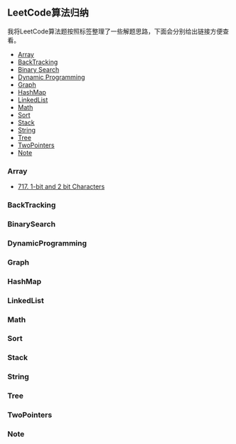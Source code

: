 ## LeetCode算法归纳

我将LeetCode算法题按照标签整理了一些解题思路，下面会分别给出链接方便查看。

* [Array](#Array)
* [BackTracking](#BackTracking)
* [Binary Search](#BinarySearch)
* [Dynamic Programming](#DynamicProgramming)
* [Graph](#Graph)
* [HashMap](#HashMap)
* [LinkedList](#LinkedList)
* [Math](#Math)
* [Sort](#Sort)
* [Stack](#Stack)
* [String](#String)
* [Tree](#Tree)
* [TwoPointers](#TwoPointers)
* [Note](#Note)


### Array
  * [717. 1-bit and 2 bit Characters]()

### BackTracking

### BinarySearch

### DynamicProgramming

### Graph

### HashMap

### LinkedList

### Math

### Sort

### Stack

### String

### Tree

### TwoPointers

### Note


